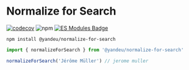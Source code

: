 # Normalize for Search

[![codecov](https://codecov.io/gh/yandeu/normalize-for-search/branch/main/graph/badge.svg)](https://codecov.io/gh/yandeu/normalize-for-search)
![npm](https://img.shields.io/npm/v/@yandeu/normalize-for-search)
[![ES Modules Badge](https://img.shields.io/badge/Node.js-ES%20Modules-F7DF1E)](https://github.com/yandeu/yandeu/blob/main/posts/2020-05-28-esm-for-nodejs.md)

```console
npm install @yandeu/normalize-for-search
```

```js
import { normalizeForSearch } from '@yandeu/normalize-for-search'

normalizeForSearch('Jérôme Müller') // jerome muller
```
